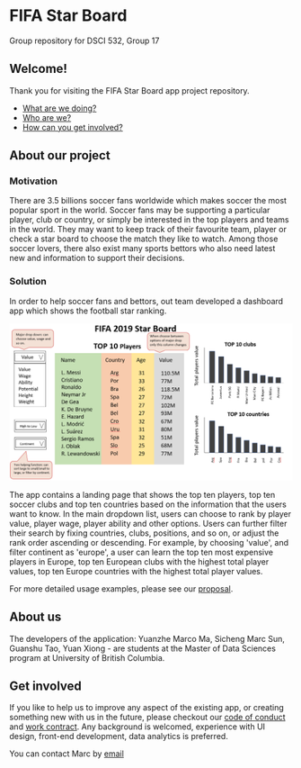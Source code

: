 # FIFA Star Board

Group repository for DSCI 532, Group 17

## Welcome!

Thank you for visiting the FIFA Star Board app project repository.

* [What are we doing?](#about-our-project)
* [Who are we?](#about-us)
* [How can you get involved?](#get-involved)

## About our project

### Motivation

There are 3.5 billions soccer fans worldwide which makes soccer the most popular sport in the world. Soccer fans may be supporting a particular player, club or country, or simply be interested in the top players and teams in the world. They may want to keep track of their favourite team, player or check a star board to choose the match they like to watch. Among those soccer lovers, there also exist many sports bettors who also need latest new and information to support their decisions.

### Solution

In order to help soccer fans and bettors, out team developed a dashboard app which shows the football star ranking.

![](img/dashboard_design.png)

The app contains a landing page that shows the top ten players, top ten soccer clubs and top ten countries based on the information that the users want to know. In the main dropdown list, users can choose to rank by player value, player wage, player ability and other options. Users can further filter their search by fixing countries, clubs, positions, and so on, or adjust the rank order ascending or descending. For example, by choosing 'value', and filter continent as 'europe', a user can learn the top ten most expensive players in Europe, top ten European clubs with the highest total player values, top ten Europe countries with the highest total player values.

For more detailed usage examples, please see our [proposal](https://github.com/mmyz88/DSCI532_Group17/blob/main/Proposal.md).

## About us

The developers of the application: Yuanzhe Marco Ma, Sicheng Marc Sun, Guanshu Tao, Yuan Xiong - are students at the Master of Data Sciences program at University of British Columbia.

## Get involved

If you like to help us to improve any aspect of the existing app, or creating something new with us in the future, please checkout our [code of conduct](https://github.com/UBC-MDS/DSCI532_Group17/blob/main/WORK_CONTRACT.md) and [work contract](https://github.com/UBC-MDS/DSCI532_Group17/blob/main/CODE_OF_CONDUCT.md). Any background is welcomed, experience with UI design, front-end development, data analytics is preferred.

You can contact Marc by [email](sun9703@student.ubc.ca)

